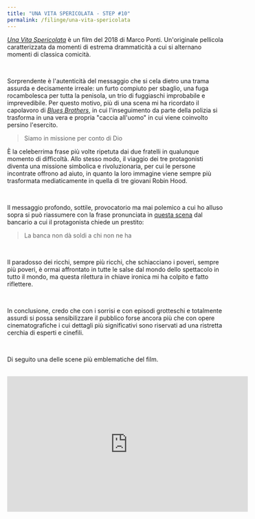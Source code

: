 ```yaml
---
title: "UNA VITA SPERICOLATA - STEP #10"
permalink: /filinge/una-vita-spericolata
---
```

_[Una Vita Spericolata](https://www.imdb.com/title/tt6917272/)_ è un film del 2018 di Marco Ponti. Un'originale pellicola caratterizzata da momenti di estrema drammaticità a cui si alternano momenti di classica comicità.

<br />

Sorprendente è l'autenticità del messaggio che si cela dietro una trama assurda e decisamente irreale: un furto compiuto per sbaglio, una fuga rocambolesca per tutta la penisola, un trio di fuggiaschi improbabile e imprevedibile. Per questo motivo, più di una scena mi ha ricordato il capolavoro di _[Blues Brothers](https://www.imdb.com/title/tt0080455/)_, in cui l'inseguimento da parte della polizia si trasforma in una vera e propria "caccia all'uomo" in cui viene coinvolto persino l'esercito.

> Siamo in missione per conto di Dio

È la celeberrima frase più volte ripetuta dai due fratelli in qualunque momento di difficoltà. Allo stesso modo, il viaggio dei tre protagonisti diventa una missione simbolica e rivoluzionaria, per cui le persone incontrate offrono ad aiuto, in quanto la loro immagine viene sempre più trasformata mediaticamente in quella di tre giovani Robin Hood.

<br />

Il messaggio profondo, sottile, provocatorio ma mai polemico a cui ho alluso sopra si può riassumere con la frase pronunciata in [questa scena](https://youtu.be/u_1qt0riSkQ) dal bancario a cui il protagonista chiede un prestito:

> La banca non dà soldi a chi non ne ha

<br />

Il paradosso dei ricchi, sempre più ricchi, che schiacciano i poveri, sempre più poveri, è ormai affrontato in tutte le salse dal mondo dello spettacolo in tutto il mondo, ma questa rilettura in chiave ironica mi ha colpito e fatto riflettere.

<br />

In conclusione, credo che con i sorrisi e con episodi grotteschi e totalmente assurdi si possa sensibilizzare il pubblico forse ancora più che con  opere cinematografiche i cui dettagli più significativi sono riservati ad una ristretta cerchia di esperti e cinefili.

<br />

Di seguito una delle scene più emblematiche del film.

<br />

<iframe width="560" height="315" src="https://www.youtube-nocookie.com/embed/oa0bYZWOM1Q" frameborder="0" allow="accelerometer; autoplay; encrypted-media; gyroscope; picture-in-picture" allowfullscreen></iframe>
